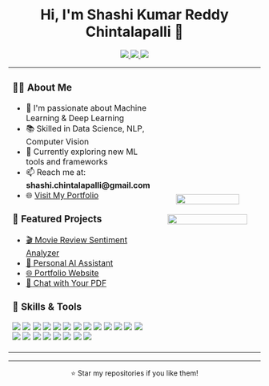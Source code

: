 <h1 align="center">Hi, I'm Shashi Kumar Reddy Chintalapalli 👋</h1>

<p align="center">
  <a href="mailto:shashi.chintalapalli@gmail.com">
    <img src="https://img.shields.io/badge/Gmail-D14836?style=for-the-badge&logo=gmail&logoColor=white" />
  </a>
  <a href="https://www.linkedin.com/in/shashi-chintalapalli/">
    <img src="https://img.shields.io/badge/LinkedIn-0077B5?style=for-the-badge&logo=linkedin&logoColor=white" />
  </a>
  <a href="https://shashi-chintalapalli.github.io/">
    <img src="https://img.shields.io/badge/Portfolio-181717?style=for-the-badge&logo=githubpages&logoColor=white" />
  </a>
</p>

<table>
  <tr>
    <td width="55%">
      <h3>👨‍💻 About Me</h3>
      <ul>
        <li>🧠 I'm passionate about Machine Learning & Deep Learning</li>
        <li>📚 Skilled in Data Science, NLP, Computer Vision</li>
        <li>🚀 Currently exploring new ML tools and frameworks</li>
        <li>📫 Reach me at: <b>shashi.chintalapalli@gmail.com</b></li>
        <li>🌐 <a href="https://shashi-chintalapalli.github.io/">Visit My Portfolio</a></li>
      </ul>
      <h3>🚀 Featured Projects</h3>
      <ul>
         <li><a href="https://movie-review-sentiment-analyzer-f864.onrender.com/">🎬 Movie Review Sentiment Analyzer</a></li>
        <li><a href="https://personal-ai-assistant-7m7l.onrender.com/">🧠 Personal AI Assistant</a></li>
        <li><a href="https://shashi-chintalapalli.github.io/">🌐 Portfolio Website</a></li>
        <li><a href="https://chat-with-pdf-nacz.onrender.com/">📄 Chat with Your PDF</a></li>
      </ul>
      <h3>🧠 Skills & Tools</h3>
      <p>
        <img src="https://img.shields.io/badge/Python-3776AB?style=flat&logo=python&logoColor=white" />
        <img src="https://img.shields.io/badge/TensorFlow-FF6F00?style=flat&logo=tensorflow&logoColor=white" />
        <img src="https://img.shields.io/badge/PyTorch-EE4C2C?style=flat&logo=pytorch&logoColor=white" />
        <img src="https://img.shields.io/badge/Scikit--Learn-F7931E?style=flat&logo=scikit-learn&logoColor=white" />
        <img src="https://img.shields.io/badge/OpenCV-5C3EE8?style=flat&logo=opencv&logoColor=white" />
        <img src="https://img.shields.io/badge/Numpy-013243?style=flat&logo=numpy&logoColor=white" />
        <img src="https://img.shields.io/badge/Pandas-150458?style=flat&logo=pandas&logoColor=white" />
        <img src="https://img.shields.io/badge/Matplotlib-11557C?style=flat&logo=matplotlib&logoColor=white" />
        <img src="https://img.shields.io/badge/PowerBI-F2C811?style=flat&logo=powerbi&logoColor=black" />
        <img src="https://img.shields.io/badge/MySQL-005C84?style=flat&logo=mysql&logoColor=white" />
        <img src="https://img.shields.io/badge/Flask-000000?style=flat&logo=flask&logoColor=white" />
        <img src="https://img.shields.io/badge/FastAPI-005571?style=flat&logo=fastapi&logoColor=white" />
        <img src="https://img.shields.io/badge/HTML5-E34F26?style=flat&logo=html5&logoColor=white" />
        <img src="https://img.shields.io/badge/CSS3-1572B6?style=flat&logo=css3&logoColor=white" />
        <img src="https://img.shields.io/badge/Docker-2496ED?style=flat&logo=docker&logoColor=white" />
        <img src="https://img.shields.io/badge/AWS-232F3E?style=flat&logo=amazonaws&logoColor=white" />
        <img src="https://img.shields.io/badge/Git-F05032?style=flat&logo=git&logoColor=white" />
        <img src="https://img.shields.io/badge/GitHub-181717?style=flat&logo=github&logoColor=white" />
        <img src="https://img.shields.io/badge/CI/CD-0A0A0A?style=flat&logo=githubactions&logoColor=white" />
        <img src="https://img.shields.io/badge/Google Colab-F9AB00?style=flat&logo=googlecolab&logoColor=black" />
        <img src="https://img.shields.io/badge/Jupyter-F37626?style=flat&logo=jupyter&logoColor=white" />
      </p>
    </td>
    <td width="45%" align="center">
      <img src="https://camo.githubusercontent.com/f86cfda14fb901ef0a02245eeee3f4c7a52d9fa60aac2494ad70efee2f309623/68747470733a2f2f63646e692e69636f6e73636f75742e636f6d2f696c6c757374726174696f6e2f7072656d69756d2f7468756d622f646576656c6f7065722d353532393031362d343630363531362e706e67" width="80%" />
      <br><br>
      <img src="https://github-readme-stats.vercel.app/api?username=shashi-chintalapalli&show_icons=true&theme=dark" width="90%" />
    </td>
  </tr>
</table>

---

<p align="center">⭐ Star my repositories if you like them!</p>

